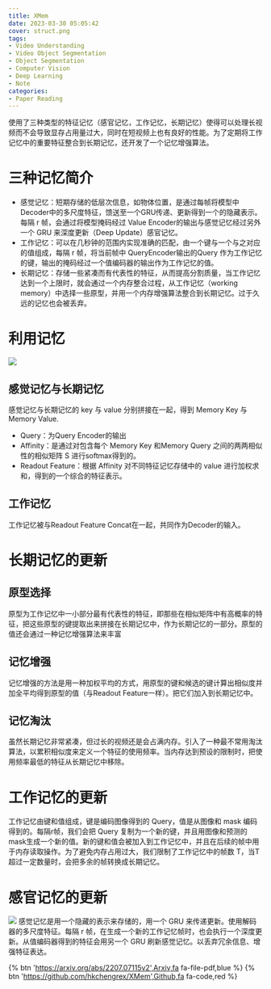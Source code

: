 ```yaml
---
title: XMem
date: 2023-03-30 05:05:42
cover: struct.png
tags:
- Video Understanding
- Video Object Segmentation
- Object Segmentation
- Computer Vision
- Deep Learning
- Note
categories:
- Paper Reading
---
```

使用了三种类型的特征记忆（感官记忆，工作记忆，长期记忆）使得可以处理长视频而不会导致显存占用量过大，同时在短视频上也有良好的性能。为了定期将工作记忆中的重要特征整合到长期记忆，还开发了一个记忆增强算法。

# 三种记忆简介
- 感觉记忆：短期存储的低层次信息，如物体位置，是通过每帧将模型中Decoder中的多尺度特征，馈送至一个GRU传递、更新得到一个的隐藏表示。每隔 r 帧，会通过将模型掩码经过 Value Encoder的输出与感觉记忆经过另外一个 GRU 来深度更新（Deep Update）感官记忆。
- 工作记忆：可以在几秒钟的范围内实现准确的匹配，由一个键与一个与之对应的值组成，每隔 r 帧，将当前帧中 QueryEncoder输出的Query 作为工作记忆的键，输出的掩码经过一个值编码器的输出作为工作记忆的值。
- 长期记忆：存储一些紧凑而有代表性的特征，从而提高分割质量，当工作记忆达到一个上限时，就会通过一个内存整合过程，从工作记忆（working memory）中选择一些原型，并用一个内存增强算法整合到长期记忆。过于久远的记忆也会被丢弃。

# 利用记忆
![](mem-readout.png)
## 感觉记忆与长期记忆
感觉记忆与长期记忆的 key 与 value 分别拼接在一起，得到 Memory Key 与 Memory Value.
- Query：为Query Encoder的输出
- Affinity：是通过对包含每个 Memory Key 和Memory Query 之间的两两相似性的相似矩阵 S 进行softmax得到的。
- Readout Feature：根据 Affinity 对不同特征记忆存储中的 value 进行加权求和，得到的一个综合的特征表示。

## 工作记忆
工作记忆被与Readout Feature Concat在一起，共同作为Decoder的输入。

# 长期记忆的更新
## 原型选择
原型为工作记忆中一小部分最有代表性的特征，即那些在相似矩阵中有高概率的特征，把这些原型的键提取出来拼接在长期记忆中，作为长期记忆的一部分。原型的值还会通过一种记忆增强算法来丰富

## 记忆增强
记忆增强的方法是用一种加权平均的方式，用原型的键和候选的键计算出相似度并加全平均得到原型的值（与Readout Feature一样）。把它们加入到长期记忆中。

## 记忆淘汰
虽然长期记忆非常紧凑，但过长的视频还是会占满内存。引入了一种最不常用淘汰算法，以累积相似度来定义一个特征的使用频率。当内存达到预设的限制时，把使用频率最低的特征从长期记忆中移除。

# 工作记忆的更新
工作记忆由键和值组成，键是编码图像得到的 Query，值是从图像和 mask 编码得到的。每隔r帧，我们会把 Query 复制为一个新的键，并且用图像和预测的mask生成一个新的值。新的键和值会被加入到工作记忆中，并且在后续的帧中用于内存读取操作。为了避免内存占用过大，我们限制了工作记忆中的帧数 T，当T 超过一定数量时，会把多余的帧转换成长期记忆。

# 感官记忆的更新
![](sensor-mem-update.png)
感觉记忆是用一个隐藏的表示来存储的，用一个 GRU 来传递更新。使用解码器的多尺度特征。每隔 r 帧，在生成一个新的工作记忆帧时，也会执行一个深度更新。从值编码器得到的特征会用另一个 GRU 刷新感觉记忆。以丢弃冗余信息、增强特征表达。

{% btn 'https://arxiv.org/abs/2207.07115v2',Arxiv,fa fa-file-pdf,blue %}
{% btn 'https://github.com/hkchengrex/XMem',Github,fa fa-code,red %}